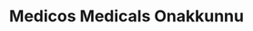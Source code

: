 ---
title: "Medicos Medicals Onakkunnu"
url: /onakkunnu/medicos-medicals-onakkunnu/
shop: chemist
---